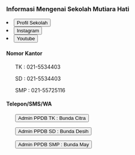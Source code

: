 <div><h3>Informasi Mengenai Sekolah Mutiara Hati</h3>
<li><a href="www.muhata.sch.id/about"><button>Profil Sekolah</button></a></li>
<li><a href="https://www.instagram.com/sekolahmutiarahati_tangerang/?hl=en"><button>Instagram</button></a></li>
<li><a href="https://www.youtube.com/@sekolahmutiarahatikotatang3405"><button>Youtube</button></a></li>

<h4>Nomor Kantor</h4>
<ul>TK : 021-5534403</ul>
<ul>SD : 021-5534403</ul>
<ul>SMP : 021-55725116</ul>

<h4>Telepon/SMS/WA</h4>
<ul><a href="https://wa.me/628567171437"><button>Admin PPDB TK : Bunda Citra</button></ul>
<ul><a href="https://wa.me/6285717695909"><button>Admin PPDB SD : Bunda Desih</button></ul>
<ul><a href="https://wa.me/6288212743988"><button>Admin PPDB SMP : Bunda May</button></ul></div>